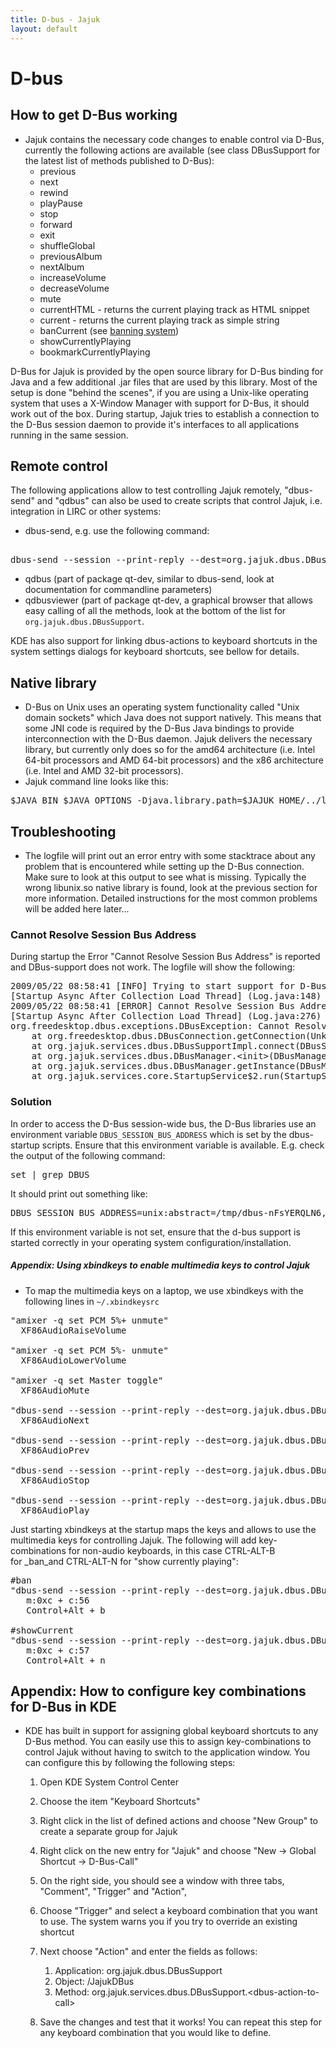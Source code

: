 ```yaml
---
title: D-bus - Jajuk
layout: default
---
```


# D-bus

## How to get D-Bus working
- Jajuk contains the necessary code changes to enable control via D-Bus, currently the following actions are available (see class DBusSupport for the latest list of methods published to D-Bus): 
    - previous
    - next
    - rewind
    - playPause
    - stop
    - forward
    - exit
    - shuffleGlobal
    - previousAlbum
    - nextAlbum
    - increaseVolume
    - decreaseVolume
    - mute
    - currentHTML - returns the current playing track as HTML snippet
    - current - returns the current playing track as simple string
    - banCurrent (see [banning system](ratings.html))
    - showCurrentlyPlaying
    - bookmarkCurrentlyPlaying

D-Bus for Jajuk is provided by the open source library for D-Bus binding for Java and a few additional .jar files that are used by this library. Most of the setup is done "behind the scenes", if you are using a Unix-like operating system that uses a X-Window Manager with support for D-Bus, it should work out of the box. During startup, Jajuk tries to establish a connection to the D-Bus session daemon to provide it's interfaces to all applications running in the same session. []()

## Remote control
The following applications allow to test controlling Jajuk remotely, "dbus-send" and "qdbus" can also be used to create scripts that control Jajuk, i.e. integration in LIRC or other systems: 
- dbus-send, e.g. use the following command:
<pre> 
dbus-send --session --print-reply --dest=org.jajuk.dbus.DBusSupport  /JajukDBus org.jajuk.services.dbus.DBusSupport.next
</pre>
- qdbus (part of package qt-dev, similar to dbus-send, look at documentation for commandline parameters)
- qdbusviewer (part of package qt-dev, a graphical browser that allows easy calling of all the methods, look at the bottom of the list for ``org.jajuk.dbus.DBusSupport``.

KDE has also support for linking dbus-actions to keyboard shortcuts in the system settings dialogs for keyboard shortcuts, see bellow for details.

## Native library
- D-Bus on Unix uses an operating system functionality called "Unix domain sockets" which Java does not support natively. This means that some JNI code is required by the D-Bus Java bindings to provide interconnection with the D-Bus daemon. Jajuk delivers the necessary library, but currently only does so for the amd64 architecture (i.e. Intel 64-bit processors and AMD 64-bit processors) and the x86 architecture (i.e. Intel and AMD 32-bit processors).  
- Jajuk command line looks like this:
<pre>
$JAVA_BIN $JAVA_OPTIONS -Djava.library.path=$JAJUK_HOME/../lib -jar jajuk.jar $JAJUK_OPTIONS
</pre>

## Troubleshooting
- The logfile will print out an error entry with some stacktrace about any problem that is encountered while setting up the D-Bus connection. Make sure to look at this output to see what is missing. Typically the wrong libunix.so native library is found, look at the previous section for more information. Detailed instructions for the most common problems will be added here later...

### Cannot Resolve Session Bus Address
During startup the Error "Cannot Resolve Session Bus Address" is reported and DBus-support does not work. The logfile will show the following:
<pre>
2009/05/22 08:58:41 [INFO] Trying to start support for D-Bus on Linux with Bus:   
[Startup Async After Collection Load Thread] (Log.java:148) 
2009/05/22 08:58:41 [ERROR] Cannot Resolve Session Bus Address / null 
[Startup Async After Collection Load Thread] (Log.java:276) 
org.freedesktop.dbus.exceptions.DBusException: Cannot Resolve Session Bus Address
	at org.freedesktop.dbus.DBusConnection.getConnection(Unknown Source)
	at org.jajuk.services.dbus.DBusSupportImpl.connect(DBusSupportImpl.java:75)
	at org.jajuk.services.dbus.DBusManager.&lt;init&gt;(DBusManager.java:48)
	at org.jajuk.services.dbus.DBusManager.getInstance(DBusManager.java:38)
	at org.jajuk.services.core.StartupService$2.run(StartupService.java:258)
</pre>

### Solution
In order to access the D-Bus session-wide bus, the D-Bus libraries use an environment variable ``DBUS_SESSION_BUS_ADDRESS`` which is set by the dbus-startup scripts. Ensure that this environment variable is available. E.g. check the output of the following command:
<pre>
set | grep DBUS
</pre>
It should print out something like: 

<pre>
DBUS_SESSION_BUS_ADDRESS=unix:abstract=/tmp/dbus-nFsYERQLN6,guid=42fbbb828bf5a6bc6adcf2514a028b67
</pre>
If this environment variable is not set, ensure that the d-bus support is started correctly in your operating system configuration/installation.

##### Appendix: Using xbindkeys to enable multimedia keys to control Jajuk
- To map the multimedia keys on a laptop, we use xbindkeys with the following lines in ``~/.xbindkeysrc`` 

<pre>
"amixer -q set PCM 5%+ unmute"
  XF86AudioRaiseVolume

"amixer -q set PCM 5%- unmute"
  XF86AudioLowerVolume

"amixer -q set Master toggle"
  XF86AudioMute

"dbus-send --session --print-reply --dest=org.jajuk.dbus.DBusSupport /JajukDBus org.jajuk.services.dbus.DBusSupport.next"
  XF86AudioNext

"dbus-send --session --print-reply --dest=org.jajuk.dbus.DBusSupport /JajukDBus org.jajuk.services.dbus.DBusSupport.previous"
  XF86AudioPrev

"dbus-send --session --print-reply --dest=org.jajuk.dbus.DBusSupport /JajukDBus org.jajuk.services.dbus.DBusSupport.stop"
  XF86AudioStop

"dbus-send --session --print-reply --dest=org.jajuk.dbus.DBusSupport /JajukDBus org.jajuk.services.dbus.DBusSupport.playPause"
  XF86AudioPlay
</pre>

Just starting xbindkeys at the startup maps the keys and allows to use the multimedia keys for controlling Jajuk. The following will add key-combinations for non-audio keyboards, in this case CTRL-ALT-B for _ban_and CTRL-ALT-N for "show currently playing": 

<pre>
#ban
"dbus-send --session --print-reply --dest=org.jajuk.dbus.DBusSupport /JajukDBus org.jajuk.services.dbus.DBusSupport.banCurrent"
   m:0xc + c:56
   Control+Alt + b 

#showCurrent
"dbus-send --session --print-reply --dest=org.jajuk.dbus.DBusSupport /JajukDBus org.jajuk.services.dbus.DBusSupport.showCurrentlyPlaying"
   m:0xc + c:57
   Control+Alt + n
</pre>

## Appendix: How to configure key combinations for D-Bus in KDE
- KDE has built in support for assigning global keyboard shortcuts to any D-Bus method. You can easily use this to assign key-combinations to control Jajuk without having to switch to the application window. You can configure this by following the following steps: 
    1. Open KDE System Control Center
    2. Choose the item "Keyboard Shortcuts"
    3. Right click in the list of defined actions and choose "New Group" to create a separate group for Jajuk
    4. Right click on the new entry for "Jajuk" and choose "New -&gt; Global Shortcut -&gt; D-Bus-Call"
    5. On the right side, you should see a window with three tabs, "Comment", "Trigger" and "Action",
    6. Choose "Trigger" and select a keyboard combination that you want to use. The system warns you if you try to override an existing shortcut
    7. Next choose "Action" and enter the fields as follows:
        1. Application: org.jajuk.dbus.DBusSupport
        2. Object: /JajukDBus
        3. Method: org.jajuk.services.dbus.DBusSupport.&lt;dbus-action-to-call&gt;

    8. Save the changes and test that it works!
You can repeat this step for any keyboard combination that you would like to define.